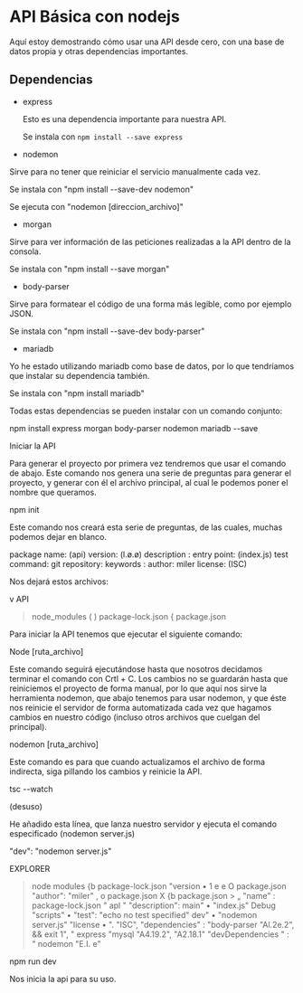 # API Básica con nodejs
Aquí estoy demostrando cómo usar una API desde cero, con una base de datos propia y otras dependencias importantes.


## Dependencias

- express 

    Esto es una dependencia importante para nuestra API.

    Se instala con ```npm install --save express```

- nodemon 

Sirve para no tener que reiniciar el servicio manualmente cada vez. 

Se instala con "npm install --save-dev nodemon" 

Se ejecuta con "nodemon [direccion_archivo]" 

- morgan 

Sirve para ver información de las peticiones realizadas a la API dentro de la consola. 

Se instala con "npm install --save morgan" 

- body-parser 

Sirve para formatear el código de una forma más legible, como por ejemplo JSON. 

Se instala con "npm install --save-dev body-parser" 

- mariadb 

Yo he estado utilizando mariadb como base de datos, por lo que tendríamos que instalar su dependencia también. 

Se instala con "npm install mariadb" 

 

Todas estas dependencias se pueden instalar con un comando conjunto: 

npm install express morgan body-parser nodemon mariadb --save 

 

 

Iniciar la API 

Para generar el proyecto por primera vez tendremos que usar el comando de abajo. Este comando nos genera una serie de preguntas para generar el proyecto, y  generar con él el archivo principal, al cual le podemos poner el nombre que queramos. 

 

npm init 

 

Este comando nos creará esta serie de preguntas, de las cuales, muchas podemos dejar en blanco. 

package name: (api) 
version: (l.ø.ø) 
description : 
entry point: (index.js) 
test command: 
git repository: 
keywords : 
author: miler 
license: (ISC) 
 

Nos dejará estos archivos: 

v API 
> node_modules 
( ) package-lock.json 
{ package.json 
 

 

Para iniciar la API tenemos que ejecutar el siguiente comando: 

 

Node [ruta_archivo] 

 

Este comando seguirá ejecutándose hasta que nosotros decidamos terminar el comando con Crtl + C. Los cambios no se guardarán hasta que reiniciemos el proyecto de forma manual, por lo que aquí nos sirve la herramienta nodemon, que abajo tenemos para usar nodemon, y que éste nos reinicie el servidor de forma automatizada cada vez que hagamos cambios en nuestro código (incluso otros archivos que cuelgan del principal). 

 

nodemon [ruta_archivo] 

 

Este comando es para que cuando actualizamos el archivo de forma indirecta, siga pillando los cambios y reinicie la API. 

 

tsc --watch 

 

 

 

 

 

 

 

 

 

 

 

(desuso) 

 

He añadido esta línea, que lanza nuestro servidor y ejecuta el comando especificado (nodemon server.js) 

 

"dev": "nodemon server.js" 

 

EXPLORER 
> node modules 
{b package-lock.json 
"version • 1 e e 
O package.json 
"author": "miler" , 
o 
package.json X 
{b package.json > „ 
"name" : 
package-lock.json 
" apl " 
"description": 
main" • "index.js" 
Debug 
"scripts" • 
"test": "echo no test specified\" 
dev" • "nodemon server.js" 
"license • 
". "ISC", 
"dependencies" : 
"body-parser 
"Al.2e.2", 
&& exit 1", 
" express 
"mysql 
"A4.19.2", 
"A2.18.1" 
"devDependencies " : 
" nodemon 
"E.I. e" 
 

npm run dev 

 

Nos inicia la api para su uso. 

 